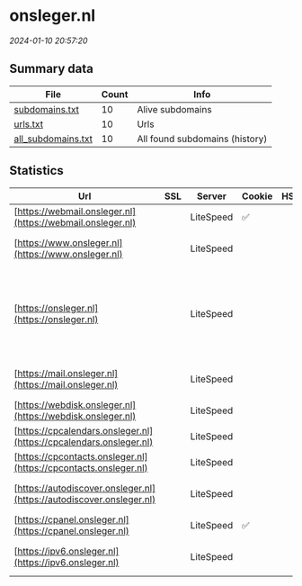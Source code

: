 # onsleger.nl
*2024-01-10 20:57:20*
## Summary data
| File       | Count | Info |
|------------|-------|------|
|[subdomains.txt](/data/onsleger.nl/subdomains.txt)|10|Alive subdomains|
|[urls.txt](/data/onsleger.nl/urls.txt)|10|Urls|
|[all_subdomains.txt](/data/onsleger.nl/all_subdomains.txt)|10|All found subdomains (history)|
## Statistics
| Url | SSL | Server | Cookie | HSTS | CSP | XFO | XXP | RP | Tech |Title |
|------------|-------|------|------|------|------|------|------|------|------|------|
|[https://webmail.onsleger.nl](https://webmail.onsleger.nl)| |LiteSpeed|:white_check_mark: | | | | | 3:white_check_mark: |HTTP/3 LiteSpeed|Webmail Login|
|[https://www.onsleger.nl](https://www.onsleger.nl)| |LiteSpeed| | | | | | 3:white_check_mark: |HTTP/3 LiteSpeed Litespeed Cache||
|[https://onsleger.nl](https://onsleger.nl)| |LiteSpeed| | | | | | 3:white_check_mark: |HTTP/3 LiteSpeed Litespeed Cache MySQL PHP Slider Revolution:6.6.12 WordPress:6.2.3 wpBakery|onsleger – Onsle...|
|[https://mail.onsleger.nl](https://mail.onsleger.nl)| |LiteSpeed| | | | | | 3:white_check_mark: |HTTP/3 LiteSpeed Litespeed Cache||
|[https://webdisk.onsleger.nl](https://webdisk.onsleger.nl)| |LiteSpeed| | | | | | 3:white_check_mark: |Basic HTTP/3 LiteSpeed||
|[https://cpcalendars.onsleger.nl](https://cpcalendars.onsleger.nl)| |LiteSpeed| | | | | | 3:white_check_mark: |HTTP/3 LiteSpeed|403 Forbidden|
|[https://cpcontacts.onsleger.nl](https://cpcontacts.onsleger.nl)| |LiteSpeed| | | | | | 3:white_check_mark: |HTTP/3 LiteSpeed|403 Forbidden|
|[https://autodiscover.onsleger.nl](https://autodiscover.onsleger.nl)| |LiteSpeed| | | | | | 3:white_check_mark: |HTTP/3 LiteSpeed Litespeed Cache||
|[https://cpanel.onsleger.nl](https://cpanel.onsleger.nl)| |LiteSpeed|:white_check_mark: | | | | | 3:white_check_mark: |HTTP/3 LiteSpeed cPanel|cPanel Login|
|[https://ipv6.onsleger.nl](https://ipv6.onsleger.nl)| |LiteSpeed| | | | | | 3:white_check_mark: |HTTP/3 LiteSpeed Litespeed Cache||